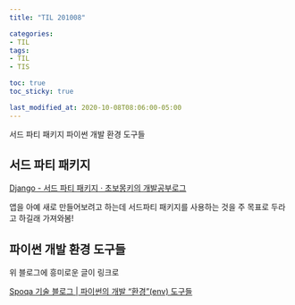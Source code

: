 ```yaml
---
title: "TIL 201008"

categories:
- TIL
tags:
- TIL
- TIS

toc: true
toc_sticky: true

last_modified_at: 2020-10-08T08:06:00-05:00
---
```

서드 파티 패키지 파이썬 개발 환경 도구들

## 서드 파티 패키지

[Django - 서드 파티 패키지 · 초보몽키의 개발공부로그](https://wayhome25.github.io/django/2017/10/06/tsd-21-django-package/)

앱을 아예 새로 만들어보려고 하는데 서드파티 패키지를 사용하는 것을 주 목표로 두라고 하길래 가져와봄! 


## 파이썬 개발 환경 도구들

위 블로그에 흥미로운 글이 링크로 

[Spoqa 기술 블로그 | 파이썬의 개발 “환경”(env) 도구들](https://spoqa.github.io/2017/10/06/python-env-managers.html)
